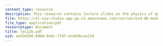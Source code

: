 ```yaml
---
content_type: resource
description: This resource contains lecture slides on the physics of queuing.
file: https://ol-ocw-studio-app-qa.s3.amazonaws.com/courses/esd-86-models-data-and-inference-for-socio-technical-systems-spring-2007/eed342b669b08e9c77d7ec4d36cea12d_lec12b.pdf
file_type: application/pdf
resourcetype: Document
title: lec12b.pdf
uid: eed342b6-69b0-8e9c-77d7-ec4d36cea12d
---
```

